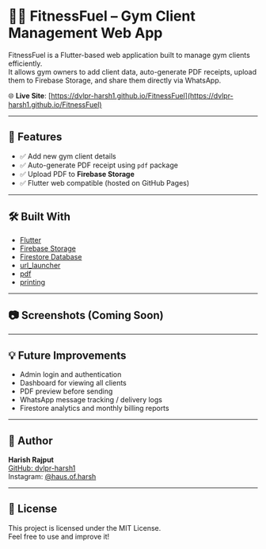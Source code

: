 # 🏋️‍♂️ FitnessFuel – Gym Client Management Web App

FitnessFuel is a Flutter-based web application built to manage gym clients efficiently.  
It allows gym owners to add client data, auto-generate PDF receipts, upload them to Firebase Storage, and share them directly via WhatsApp.

🌐 **Live Site**: [https://dvlpr-harsh1.github.io/FitnessFuel](https://dvlpr-harsh1.github.io/FitnessFuel)

---

## 🚀 Features

- ✅ Add new gym client details
- ✅ Auto-generate PDF receipt using `pdf` package
- ✅ Upload PDF to **Firebase Storage**
- ✅ Flutter web compatible (hosted on GitHub Pages)
<!-- - ✅ Send receipt link via **WhatsApp** to the client-->

---

## 🛠️ Built With

- [Flutter](https://flutter.dev/)
- [Firebase Storage](https://firebase.google.com/docs/storage)
- [Firestore Database](https://firebase.google.com/docs/firestore)
- [url_launcher](https://pub.dev/packages/url_launcher)
- [pdf](https://pub.dev/packages/pdf)
- [printing](https://pub.dev/packages/printing)

---

## 📷 Screenshots (Coming Soon)

<!-- Add screenshots here if needed later -->

---

## 💡 Future Improvements

- Admin login and authentication
- Dashboard for viewing all clients
- PDF preview before sending
- WhatsApp message tracking / delivery logs
- Firestore analytics and monthly billing reports

---

## 🔗 Author

**Harish Rajput**  
[GitHub: dvlpr-harsh1](https://github.com/dvlpr-harsh1)  
Instagram: [@haus.of.harsh](https://instagram.com/haus.of.harsh)

---

## 📄 License

This project is licensed under the MIT License.  
Feel free to use and improve it!

